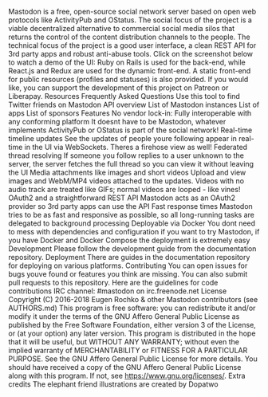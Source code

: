 Mastodon is a free, open-source social network server based on open web protocols like ActivityPub and OStatus. The social focus of the project is a viable decentralized alternative to commercial social media silos that returns the control of the content distribution channels to the people. The technical focus of the project is a good user interface, a clean REST API for 3rd party apps and robust anti-abuse tools. Click on the screenshot below to watch a demo of the UI: Ruby on Rails is used for the back-end, while React.js and Redux are used for the dynamic front-end. A static front-end for public resources (profiles and statuses) is also provided. If you would like, you can support the development of this project on Patreon or Liberapay. Resources Frequently Asked Questions Use this tool to find Twitter friends on Mastodon API overview List of Mastodon instances List of apps List of sponsors Features No vendor lock-in: Fully interoperable with any conforming platform It doesnt have to be Mastodon, whatever implements ActivityPub or OStatus is part of the social network! Real-time timeline updates See the updates of people youre following appear in real-time in the UI via WebSockets. Theres a firehose view as well! Federated thread resolving If someone you follow replies to a user unknown to the server, the server fetches the full thread so you can view it without leaving the UI Media attachments like images and short videos Upload and view images and WebM/MP4 videos attached to the updates. Videos with no audio track are treated like GIFs; normal videos are looped - like vines! OAuth2 and a straightforward REST API Mastodon acts as an OAuth2 provider so 3rd party apps can use the API Fast response times Mastodon tries to be as fast and responsive as possible, so all long-running tasks are delegated to background processing Deployable via Docker You dont need to mess with dependencies and configuration if you want to try Mastodon, if you have Docker and Docker Compose the deployment is extremely easy Development Please follow the development guide from the documentation repository. Deployment There are guides in the documentation repository for deploying on various platforms. Contributing You can open issues for bugs youve found or features you think are missing. You can also submit pull requests to this repository. Here are the guidelines for code contributions IRC channel: #mastodon on irc.freenode.net License Copyright (C) 2016-2018 Eugen Rochko & other Mastodon contributors (see AUTHORS.md) This program is free software: you can redistribute it and/or modify it under the terms of the GNU Affero General Public License as published by the Free Software Foundation, either version 3 of the License, or (at your option) any later version. This program is distributed in the hope that it will be useful, but WITHOUT ANY WARRANTY; without even the implied warranty of MERCHANTABILITY or FITNESS FOR A PARTICULAR PURPOSE. See the GNU Affero General Public License for more details. You should have received a copy of the GNU Affero General Public License along with this program. If not, see https://www.gnu.org/licenses/. Extra credits The elephant friend illustrations are created by Dopatwo